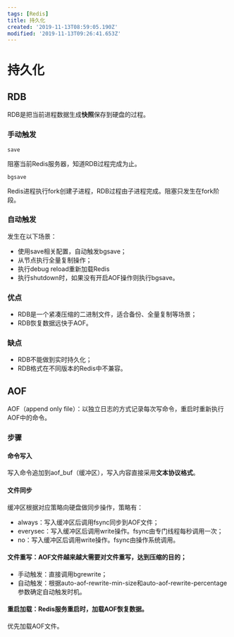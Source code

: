 ```yaml
---
tags: [Redis]
title: 持久化
created: '2019-11-13T08:59:05.190Z'
modified: '2019-11-13T09:26:41.653Z'
---
```


# 持久化

## RDB

RDB是把当前进程数据生成**快照**保存到硬盘的过程。

### 手动触发

```
save
```
阻塞当前Redis服务器，知道RDB过程完成为止。

```
bgsave
```
Redis进程执行fork创建子进程，RDB过程由子进程完成。阻塞只发生在fork阶段。

### 自动触发

发生在以下场景：
- 使用save相关配置，自动触发bgsave；
- 从节点执行全量复制操作；
- 执行debug reload重新加载Redis
- 执行shutdown时，如果没有开启AOF操作则执行bgsave。

### 优点

- RDB是一个紧凑压缩的二进制文件，适合备份、全量复制等场景；
- RDB恢复数据远快于AOF。

### 缺点

- RDB不能做到实时持久化；
- RDB格式在不同版本的Redis中不兼容。

## AOF

AOF（append only file）：以独立日志的方式记录每次写命令，重启时重新执行AOF中的命令。

### 步骤

#### 命令写入

写入命令追加到aof_buf（缓冲区），写入内容直接采用**文本协议格式**。

#### 文件同步

缓冲区根据对应策略向硬盘做同步操作，策略有：
- always：写入缓冲区后调用fsync同步到AOF文件；
- everysec：写入缓冲区后调用write操作。fsync由专门线程每秒调用一次；
- no：写入缓冲区后调用write操作。fsync由操作系统调用。

#### 文件重写：AOF文件越来越大需要对文件重写，达到压缩的目的；

- 手动触发：直接调用bgrewrite；
- 自动触发：根据auto-aof-rewrite-min-size和auto-aof-rewrite-percentage参数确定自动触发时机。

#### 重启加载：Redis服务重启时，加载AOF恢复数据。

优先加载AOF文件。
